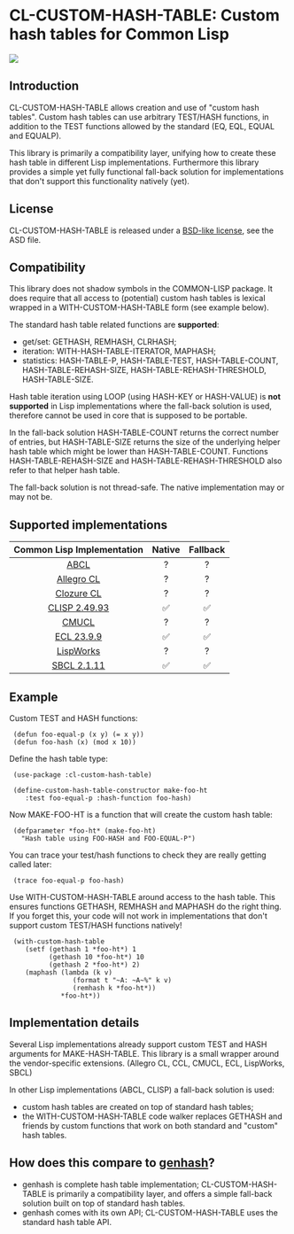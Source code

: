 CL-CUSTOM-HASH-TABLE: Custom hash tables for Common Lisp
========================================================

[![](https://github.com/metawilm/cl-custom-hash-table/actions/workflows/run-tests.yaml/badge.svg?branch=master)](https://github.com/metawilm/cl-custom-hash-table/actions)

Introduction
------------

CL-CUSTOM-HASH-TABLE allows creation and use of "custom hash tables".
Custom hash tables can use arbitrary TEST/HASH functions,
in addition to the TEST functions allowed by the standard
(EQ, EQL, EQUAL and EQUALP).

This library is primarily a compatibility layer, unifying how to create these hash table in different Lisp implementations. Furthermore this library provides a simple yet fully functional fall-back solution for implementations that don't support this functionality natively (yet).

License
-------

CL-CUSTOM-HASH-TABLE is released under a [BSD-like license](http://www.opensource.org/licenses/bsd-license.php), see the ASD file.

Compatibility
-------------

This library does not shadow symbols in the COMMON-LISP package. It does require that all access to (potential) custom hash tables is lexical wrapped in a WITH-CUSTOM-HASH-TABLE form (see example below).

The standard hash table related functions are **supported**:

* get/set: GETHASH, REMHASH, CLRHASH;
* iteration: WITH-HASH-TABLE-ITERATOR, MAPHASH;
* statistics: HASH-TABLE-P, HASH-TABLE-TEST, HASH-TABLE-COUNT, HASH-TABLE-REHASH-SIZE, HASH-TABLE-REHASH-THRESHOLD, HASH-TABLE-SIZE.

Hash table iteration using LOOP (using HASH-KEY or HASH-VALUE) is **not supported** in Lisp implementations where the fall-back solution is used, therefore cannot be used in core that is supposed to be portable.

In the fall-back solution HASH-TABLE-COUNT returns the correct number of entries, but HASH-TABLE-SIZE returns the size of the underlying helper hash table which might be lower than HASH-TABLE-COUNT. Functions HASH-TABLE-REHASH-SIZE and HASH-TABLE-REHASH-THRESHOLD also refer to that helper hash table.

The fall-back solution is not thread-safe. The native implementation may or may not be.

Supported implementations
-------------------------

| Common Lisp Implementation | Native | Fallback |
|:-:|:-:|:-:|
| [ABCL](https://common-lisp.net/project/armedbear/) | ? | ? |
| [Allegro CL](http://franz.com/products/allegrocl/) | ? | ? |
| [Clozure CL](http://clozure.com/clozurecl.html)    | ? | ? |
| [CLISP 2.49.93](https://clisp.sourceforge.io)      | &#9989; | &#9989; |
| [CMUCL](http://www.cons.org/cmucl/)                | ? | ? |
| [ECL 23.9.9](https://ecl.common-lisp.dev)          | &#9989; | &#9989; |
| [LispWorks](http://www.lispworks.com/)             | ? | ? |
| [SBCL 2.1.11](https://www.sbcl.org)                | &#9989; | &#9989; |

Example
-------

Custom TEST and HASH functions:

     (defun foo-equal-p (x y) (= x y))
     (defun foo-hash (x) (mod x 10))
    
Define the hash table type:

     (use-package :cl-custom-hash-table)

     (define-custom-hash-table-constructor make-foo-ht
        :test foo-equal-p :hash-function foo-hash)
    
Now MAKE-FOO-HT is a function that will create the custom hash table:

     (defparameter *foo-ht* (make-foo-ht)
       "Hash table using FOO-HASH and FOO-EQUAL-P")
    
You can trace your test/hash functions to check they are really getting called later:

     (trace foo-equal-p foo-hash)
    
Use WITH-CUSTOM-HASH-TABLE around access to the hash table.
This ensures functions GETHASH, REMHASH and MAPHASH do the right thing.
If you forget this, your code will not work in implementations 
that don't support custom TEST/HASH functions natively!
    
     (with-custom-hash-table
        (setf (gethash 1 *foo-ht*) 1
              (gethash 10 *foo-ht*) 10
              (gethash 2 *foo-ht*) 2)
        (maphash (lambda (k v) 
                    (format t "~A: ~A~%" k v)
     	            (remhash k *foo-ht*))
                 *foo-ht*))

Implementation details
----------------------
    
Several Lisp implementations already support
custom TEST and HASH arguments for MAKE-HASH-TABLE.
This library is a small wrapper around the vendor-specific extensions.
(Allegro CL, CCL, CMUCL, ECL, LispWorks, SBCL)

In other Lisp implementations (ABCL, CLISP) a fall-back solution is used:

* custom hash tables are created on top of standard hash tables;
* the WITH-CUSTOM-HASH-TABLE code walker replaces GETHASH and friends by custom functions that work on both standard and "custom" hash tables.

How does this compare to [genhash](http://www.cliki.net/genhash)?
----------------------------------

* genhash is complete hash table implementation; CL-CUSTOM-HASH-TABLE is primarily a compatibility layer, and offers a simple fall-back solution built on top of standard hash tables.
* genhash comes with its own API; CL-CUSTOM-HASH-TABLE uses the standard hash table API.